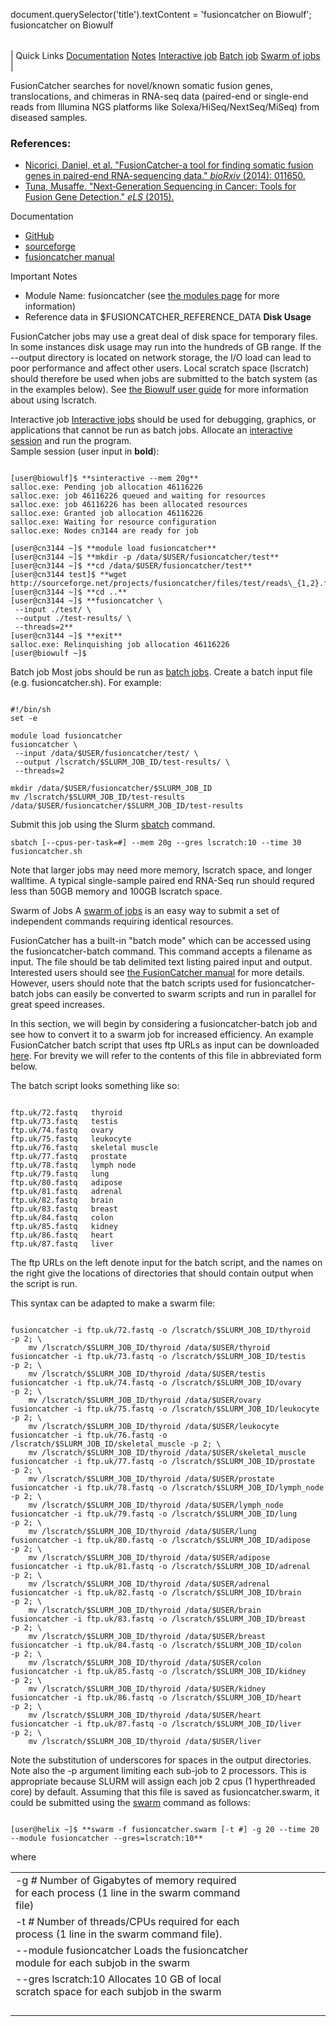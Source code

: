 

document.querySelector('title').textContent = 'fusioncatcher on Biowulf';
fusioncatcher on Biowulf


|  |
| --- |
| 
Quick Links
[Documentation](#doc)
[Notes](#notes)
[Interactive job](#int) 
[Batch job](#sbatch) 
[Swarm of jobs](#swarm) 
 |



FusionCatcher searches for novel/known somatic fusion genes, translocations, 
and chimeras in RNA-seq data (paired-end or single-end reads from Illumina NGS 
platforms like Solexa/HiSeq/NextSeq/MiSeq) from diseased samples.



### References:


* [Nicorici, Daniel, et al. "FusionCatcher-a tool for finding somatic fusion genes in paired-end RNA-sequencing data." *bioRxiv* (2014): 011650.](http://www.biorxiv.org/content/early/2014/11/19/011650)
* [Tuna, Musaffe. "Next‐Generation Sequencing in Cancer: Tools for Fusion Gene Detection." *eLS* (2015).](http://onlinelibrary.wiley.com/doi/10.1002/9780470015902.a0025848/full)


Documentation
* [GitHub](https://github.com/ndaniel/fusioncatcher)
* [sourceforge](http://sourceforge.net/projects/fusioncatcher/)
* [fusioncatcher manual](https://github.com/ndaniel/fusioncatcher/blob/master/doc/manual.md)


Important Notes
* Module Name: fusioncatcher (see [the modules page](/apps/modules.html) for more information)
* Reference data in $FUSIONCATCHER\_REFERENCE\_DATA
**Disk Usage**  

FusionCatcher jobs may use a great deal of disk space for temporary files. In
some instances disk usage may run into the hundreds of GB range. If the 
--output directory is located on network storage, the I/O load can lead to poor
performance and affect other users. Local scratch space (lscratch) 
should therefore be used when jobs are submitted to the batch system (as in the 
examples below). See [the Biowulf user guide](https://hpc.nih.gov/docs/userguide.html#local) for more information about using lscratch.



Interactive job
[Interactive jobs](/docs/userguide.html#int) should be used for debugging, graphics, or applications that cannot be run as batch jobs.
Allocate an [interactive session](/docs/userguide.html#int) and run the program.   
Sample session (user input in **bold**):



```

[user@biowulf]$ **sinteractive --mem 20g**
salloc.exe: Pending job allocation 46116226
salloc.exe: job 46116226 queued and waiting for resources
salloc.exe: job 46116226 has been allocated resources
salloc.exe: Granted job allocation 46116226
salloc.exe: Waiting for resource configuration
salloc.exe: Nodes cn3144 are ready for job

[user@cn3144 ~]$ **module load fusioncatcher**
[user@cn3144 ~]$ **mkdir -p /data/$USER/fusioncatcher/test**
[user@cn3144 ~]$ **cd /data/$USER/fusioncatcher/test**
[user@cn3144 test]$ **wget http://sourceforge.net/projects/fusioncatcher/files/test/reads\_{1,2}.fq.gz**
[user@cn3144 ~]$ **cd ..**
[user@cn3144 ~]$ **fusioncatcher \
 --input ./test/ \
 --output ./test-results/ \
 --threads=2**
[user@cn3144 ~]$ **exit**
salloc.exe: Relinquishing job allocation 46116226
[user@biowulf ~]$

```


Batch job
Most jobs should be run as [batch jobs](/docs/userguide.html#submit).
Create a batch input file (e.g. fusioncatcher.sh). For example:



```

#!/bin/sh
set -e

module load fusioncatcher
fusioncatcher \
 --input /data/$USER/fusioncatcher/test/ \
 --output /lscratch/$SLURM_JOB_ID/test-results/ \
 --threads=2

mkdir /data/$USER/fusioncatcher/$SLURM_JOB_ID
mv /lscratch/$SLURM_JOB_ID/test-results /data/$USER/fusioncatcher/$SLURM_JOB_ID/test-results

```

Submit this job using the Slurm [sbatch](/docs/userguide.html) command.



```
sbatch [--cpus-per-task=#] --mem 20g --gres lscratch:10 --time 30 fusioncatcher.sh
```


Note that larger jobs may need more memory, lscratch space, and longer walltime.
A typical single-sample paired end RNA-Seq run should requred less than 50GB memory and 100GB lscratch space.



Swarm of Jobs 
A [swarm of jobs](/apps/swarm.html) is an easy way to submit a set of independent commands requiring identical resources.

FusionCatcher has a built-in "batch mode" which can be accessed using the 
fusioncatcher-batch command. This command accepts a filename as input. The
file should be tab delimited text listing paired input and output. Interested 
users should see
[the FusionCatcher manual](https://github.com/ndaniel/fusioncatcher/blob/master/doc/manual.md)
for more details. However, users should note that the batch scripts used for
fusioncatcher-batch jobs can easily be converted to swarm scripts and run in 
parallel for great speed increases. 




In this section, we will begin by considering a fusioncatcher-batch job and see
how to convert it to a swarm job for increased efficiency. An example 
FusionCatcher batch script that uses ftp URLs as input can be downloaded 
[here](http://sourceforge.net/projects/fusioncatcher/files/examples/illumina-bodymap2.txt).
For brevity we will refer to the contents of this file in abbreviated form
below.




The batch script looks something like so:




```

ftp.uk/72.fastq   thyroid
ftp.uk/73.fastq   testis
ftp.uk/74.fastq   ovary
ftp.uk/75.fastq   leukocyte
ftp.uk/76.fastq   skeletal muscle
ftp.uk/77.fastq   prostate
ftp.uk/78.fastq   lymph node
ftp.uk/79.fastq   lung
ftp.uk/80.fastq   adipose
ftp.uk/81.fastq   adrenal
ftp.uk/82.fastq   brain
ftp.uk/83.fastq   breast
ftp.uk/84.fastq   colon
ftp.uk/85.fastq   kidney
ftp.uk/86.fastq   heart
ftp.uk/87.fastq   liver 

```


The ftp URLs on the left denote input for the batch script, and the names on 
the right give the locations of directories that should contain output when the
script is run. 




This syntax can be adapted to make a swarm file:




```

fusioncatcher -i ftp.uk/72.fastq -o /lscratch/$SLURM_JOB_ID/thyroid         -p 2; \
    mv /lscratch/$SLURM_JOB_ID/thyroid /data/$USER/thyroid 
fusioncatcher -i ftp.uk/73.fastq -o /lscratch/$SLURM_JOB_ID/testis          -p 2; \
    mv /lscratch/$SLURM_JOB_ID/thyroid /data/$USER/testis
fusioncatcher -i ftp.uk/74.fastq -o /lscratch/$SLURM_JOB_ID/ovary           -p 2; \
    mv /lscratch/$SLURM_JOB_ID/thyroid /data/$USER/ovary
fusioncatcher -i ftp.uk/75.fastq -o /lscratch/$SLURM_JOB_ID/leukocyte       -p 2; \
    mv /lscratch/$SLURM_JOB_ID/thyroid /data/$USER/leukocyte
fusioncatcher -i ftp.uk/76.fastq -o /lscratch/$SLURM_JOB_ID/skeletal_muscle -p 2; \
    mv /lscratch/$SLURM_JOB_ID/thyroid /data/$USER/skeletal_muscle
fusioncatcher -i ftp.uk/77.fastq -o /lscratch/$SLURM_JOB_ID/prostate        -p 2; \
    mv /lscratch/$SLURM_JOB_ID/thyroid /data/$USER/prostate
fusioncatcher -i ftp.uk/78.fastq -o /lscratch/$SLURM_JOB_ID/lymph_node      -p 2; \
    mv /lscratch/$SLURM_JOB_ID/thyroid /data/$USER/lymph_node
fusioncatcher -i ftp.uk/79.fastq -o /lscratch/$SLURM_JOB_ID/lung            -p 2; \
    mv /lscratch/$SLURM_JOB_ID/thyroid /data/$USER/lung
fusioncatcher -i ftp.uk/80.fastq -o /lscratch/$SLURM_JOB_ID/adipose         -p 2; \
    mv /lscratch/$SLURM_JOB_ID/thyroid /data/$USER/adipose
fusioncatcher -i ftp.uk/81.fastq -o /lscratch/$SLURM_JOB_ID/adrenal         -p 2; \
    mv /lscratch/$SLURM_JOB_ID/thyroid /data/$USER/adrenal
fusioncatcher -i ftp.uk/82.fastq -o /lscratch/$SLURM_JOB_ID/brain           -p 2; \
    mv /lscratch/$SLURM_JOB_ID/thyroid /data/$USER/brain
fusioncatcher -i ftp.uk/83.fastq -o /lscratch/$SLURM_JOB_ID/breast          -p 2; \
    mv /lscratch/$SLURM_JOB_ID/thyroid /data/$USER/breast
fusioncatcher -i ftp.uk/84.fastq -o /lscratch/$SLURM_JOB_ID/colon           -p 2; \
    mv /lscratch/$SLURM_JOB_ID/thyroid /data/$USER/colon
fusioncatcher -i ftp.uk/85.fastq -o /lscratch/$SLURM_JOB_ID/kidney          -p 2; \
    mv /lscratch/$SLURM_JOB_ID/thyroid /data/$USER/kidney
fusioncatcher -i ftp.uk/86.fastq -o /lscratch/$SLURM_JOB_ID/heart           -p 2; \
    mv /lscratch/$SLURM_JOB_ID/thyroid /data/$USER/heart
fusioncatcher -i ftp.uk/87.fastq -o /lscratch/$SLURM_JOB_ID/liver           -p 2; \
    mv /lscratch/$SLURM_JOB_ID/thyroid /data/$USER/liver

```


Note the substitution of underscores for spaces in the output directories.
Note also the -p argument limiting each sub-job to 2 processors. This is
appropriate because SLURM will assign each job 2 cpus (1 hyperthreaded core) by
default. Assuming that this file is saved as fusioncatcher.swarm, it could be 
submitted using the [swarm](/apps/swarm.html) command as follows:




```

[user@helix ~]$ **swarm -f fusioncatcher.swarm [-t #] -g 20 --time 20 --module fusioncatcher --gres=lscratch:10**

```


where


|  |  |  |  |  |  |  |  |
| --- | --- | --- | --- | --- | --- | --- | --- |
| -g *#*  Number of Gigabytes of memory required for each process (1 line in the swarm command file)
 | -t *#* Number of threads/CPUs required for each process (1 line in the swarm command file).
 | --module fusioncatcher Loads the fusioncatcher module for each subjob in the swarm 
 | --gres lscratch:10 Allocates 10 GB of local scratch space for each subjob in the swarm
 | |
 | |
 | |
 | |








